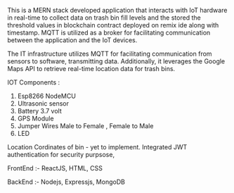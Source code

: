 This is a MERN stack developed application that interacts with IoT hardware in real-time to collect data on trash bin fill levels and the stored the threshold values in blockchain contract deployed on remix ide along with timestamp. MQTT is utilized as a broker for facilitating communication between the application and the IoT devices.

The IT infrastructure utilizes MQTT for facilitating communication from sensors to software, transmitting data. Additionally, it leverages the Google Maps API to retrieve real-time location data for trash bins.

IOT Components :
1) Esp8266 NodeMCU
2) Ultrasonic sensor
3) Battery 3.7 volt
4) GPS Module
5) Jumper Wires Male to Female , Female to Male
6) LED

Location Cordinates of bin - yet to implement.
Integrated JWT authentication for security purpsose, 

FrontEnd :- ReactJS, HTML, CSS

BackEnd :- Nodejs, Expressjs, MongoDB


